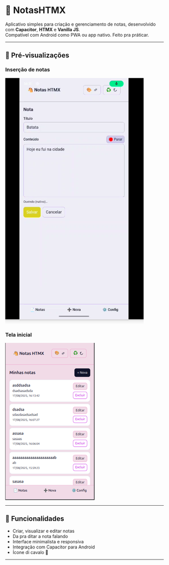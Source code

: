 # 🐴 NotasHTMX

Aplicativo simples para criação e gerenciamento de notas, desenvolvido com **Capacitor**, **HTMX** e **Vanilla JS**.  
Compatível com Android como PWA ou app nativo.
Feito pra práticar.

---

## 📸 Pré-visualizações

### Inserção de notas
![Tela de inserção](docs/editar.png)

### Tela inicial
![Tela inicial](docs/inicial.png)

---

## 🚀 Funcionalidades

- Criar, visualizar e editar notas  
- Da pra ditar a nota falando
- Interface minimalista e responsiva  
- Integração com Capacitor para Android  
- Ícone di cavalo 🐴  

---

